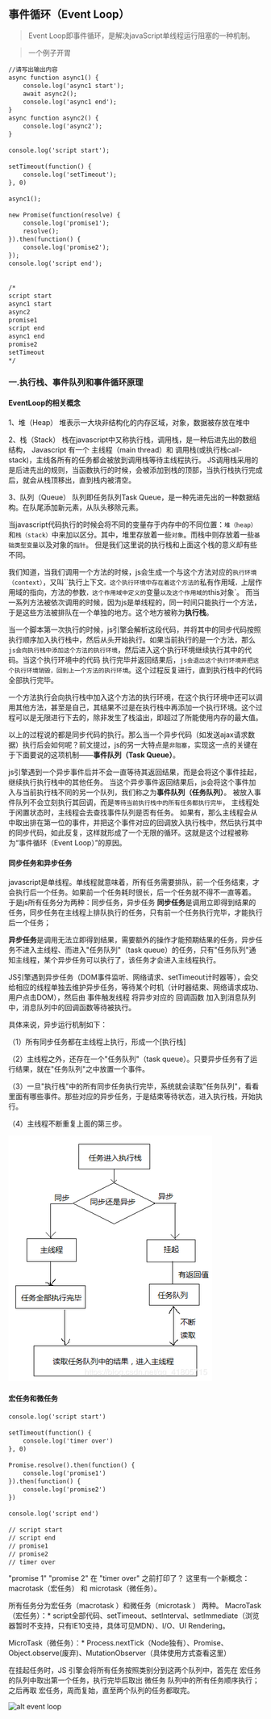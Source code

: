 ## 事件循环（Event Loop）
> Event Loop即事件循环，是解决javaScript单线程运行阻塞的一种机制。

> 一个例子开胃
```
//请写出输出内容
async function async1() {
    console.log('async1 start');
    await async2();
    console.log('async1 end');
}
async function async2() {
	console.log('async2');
}

console.log('script start');

setTimeout(function() {
    console.log('setTimeout');
}, 0)

async1();

new Promise(function(resolve) {
    console.log('promise1');
    resolve();
}).then(function() {
    console.log('promise2');
});
console.log('script end');


/*
script start
async1 start
async2
promise1
script end
async1 end
promise2
setTimeout
*/
```

### 一.执行栈、事件队列和事件循环原理

#### EventLoop的相关概念

1、堆（Heap）
堆表示一大块非结构化的内存区域，对象，数据被存放在堆中

2、栈（Stack）
栈在javascript中又称执行栈，调用栈，是一种后进先出的数组结构，
Javascript 有一个 主线程（main thread）和 调用栈(或执行栈call-stack)，主线各所有的任务都会被放到调用栈等待主线程执行。
JS调用栈采用的是后进先出的规则，当函数执行的时候，会被添加到栈的顶部，当执行栈执行完成后，就会从栈顶移出，直到栈内被清空。


3、队列（Queue）
队列即任务队列Task Queue，是一种先进先出的一种数据结构。在队尾添加新元素，从队头移除元素。

当javascript代码执行的时候会将不同的变量存于内存中的不同位置：`堆（heap）`和`栈（stack）`中来加以区分。其中，堆里存放着一些`对象`。而栈中则存放着一些`基础类型变量`以及对象的`指针`。 但是我们这里说的执行栈和上面这个栈的意义却有些不同。

我们知道，当我们调用一个方法的时候，js会生成一个与这个方法对应的`执行环境（context）`，又叫``执行上下文`。这个执行环境中存在着这个方法的`私有作用域`，`上层作用域的指向，方法的参数`，这个作用域中定义的`变量`以及这个作用域的`this对象`。 而当一系列方法被依次调用的时候，因为js是单线程的，同一时间只能执行一个方法，于是这些方法被排队在一个单独的地方。这个地方被称为**执行栈**。

当一个脚本第一次执行的时候，js引擎会解析这段代码，并将其中的同步代码按照执行顺序加入执行栈中，然后从头开始执行。如果当前执行的是一个方法，那么`js会向执行栈中添加这个方法的执行环境`，然后进入这个执行环境继续执行其中的代码。当这个执行环境中的代码 执行完毕并返回结果后，`js会退出这个执行环境并把这个执行环境销毁，回到上一个方法的执行环境`。这个过程反复进行，直到执行栈中的代码全部执行完毕。

一个方法执行会向执行栈中加入这个方法的执行环境，在这个执行环境中还可以调用其他方法，甚至是自己，其结果不过是在执行栈中再添加一个执行环境。这个过程可以是无限进行下去的，除非发生了栈溢出，即超过了所能使用内存的最大值。

以上的过程说的都是同步代码的执行。那么当一个异步代码（如发送ajax请求数据）执行后会如何呢？前文提过，js的另一大特点是`非阻塞`，实现这一点的关键在于下面要说的这项机制——**事件队列（Task Queue）**。

js引擎遇到一个异步事件后并不会一直等待其返回结果，而是会将这个事件挂起，继续执行执行栈中的其他任务。
当这个异步事件返回结果后，js会将这个事件加入与当前执行栈不同的另一个队列，我们称之为**事件队列（任务队列）**。
被放入事件队列不会立刻执行其回调，而是`等待当前执行栈中的所有任务都执行完毕`， 主线程处于闲置状态时，主线程会去查找事件队列是否有任务。
如果有，那么主线程会从中取出排在第一位的事件，并把这个事件对应的回调放入执行栈中，然后执行其中的同步代码，如此反复，这样就形成了一个无限的循环。这就是这个过程被称为“事件循环（Event Loop）”的原因。

#### 同步任务和异步任务

javascript是单线程。单线程就意味着，所有任务需要排队，前一个任务结束，才会执行后一个任务。如果前一个任务耗时很长，后一个任务就不得不一直等着。
于是js所有任务分为两种：同步任务，异步任务
**同步任务**是调用立即得到结果的任务，同步任务在主线程上排队执行的任务，只有前一个任务执行完毕，才能执行后一个任务；

**异步任务**是调用无法立即得到结果，需要额外的操作才能预期结果的任务，异步任务不进入主线程、而进入"任务队列"（task queue）的任务，只有"任务队列"通知主线程，某个异步任务可以执行了，该任务才会进入主线程执行。

JS引擎遇到异步任务（DOM事件监听、网络请求、setTimeout计时器等），会交给相应的线程单独去维护异步任务，等待某个时机（计时器结束、网络请求成功、用户点击DOM），然后由 事件触发线程 将异步对应的 回调函数 加入到消息队列中，消息队列中的回调函数等待被执行。

具体来说，异步运行机制如下：

（1）所有同步任务都在主线程上执行，形成一个[执行栈]

（2）主线程之外，还存在一个"任务队列"（task queue）。只要异步任务有了运行结果，就在"任务队列"之中放置一个事件。

（3）一旦"执行栈"中的所有同步任务执行完毕，系统就会读取"任务队列"，看看里面有哪些事件。那些对应的异步任务，于是结束等待状态，进入执行栈，开始执行。

（4）主线程不断重复上面的第三步。

![alt event loop](../markdown-images/event-loop.png)

#### 宏任务和微任务

```
console.log('script start')

setTimeout(function() {
    console.log('timer over')
}, 0)

Promise.resolve().then(function() {
    console.log('promise1')
}).then(function() {
    console.log('promise2')
})

console.log('script end')

// script start
// script end
// promise1
// promise2
// timer over
```
"promise 1" "promise 2" 在 "timer over" 之前打印了？
这里有一个新概念：macrotask（宏任务） 和 microtask（微任务）。

所有任务分为宏任务（macrotask ）和微任务（microtask ） 两种。
MacroTask（宏任务）：* script全部代码、setTimeout、setInterval、setImmediate（浏览器暂时不支持，只有IE10支持，具体可见MDN）、I/O、UI Rendering。

MicroTask（微任务）：* Process.nextTick（Node独有）、Promise、Object.observe(废弃)、MutationObserver（具体使用方式查看这里）

在挂起任务时，JS 引擎会将所有任务按照类别分到这两个队列中，首先在 宏任务 的队列中取出第一个任务，执行完毕后取出 微任务 队列中的所有任务顺序执行；之后再取 宏任务，周而复始，直至两个队列的任务都取完。

![alt event loop](../markdown-images/macrotask&microtask.png)

